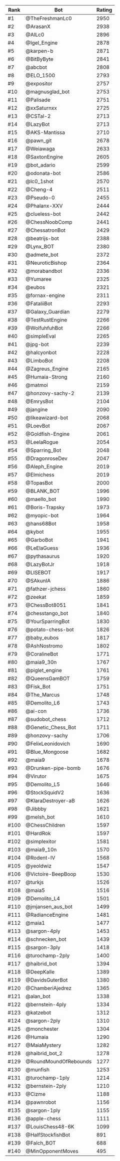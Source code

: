 Rank|Bot|Rating
---|---|---
#1|@TheFreshmanLc0|2950
#2|@ArasanX|2938
#3|@AILc0|2896
#4|@Igel_Engine|2878
#5|@karpen-b|2871
#6|@BitByByte|2841
#7|@abcbot|2808
#8|@ELO_1500|2793
#9|@expositor|2757
#10|@magnusglad_bot|2753
#11|@Palisade|2751
#12|@xxSaturnxx|2725
#13|@CSTal-2|2713
#14|@LazyBot|2713
#15|@AKS-Mantissa|2710
#16|@pawn_git|2678
#17|@Weiawaga|2633
#18|@SaxtonEngine|2605
#19|@bot_adario|2599
#20|@odonata-bot|2586
#21|@lc0_1shot|2570
#22|@Cheng-4|2511
#23|@Pseudo-0|2455
#24|@Phalanx-XXV|2444
#25|@clueless-bot|2442
#26|@ChessNoobComp|2441
#27|@ChessatronBot|2429
#28|@beatrijs-bot|2388
#29|@Lynx_BOT|2380
#30|@admete_bot|2372
#31|@NeuroticBishop|2364
#32|@morabandbot|2336
#33|@Yumaree|2325
#34|@eubos|2321
#35|@fornax-engine|2311
#36|@FataliiBot|2293
#37|@Galaxy_Guardian|2279
#38|@TestRustEngine|2266
#39|@WolfuhfuhBot|2266
#40|@simpleEval|2265
#41|@jpg-bot|2239
#42|@halcyonbot|2228
#43|@LimboBot|2208
#44|@Zagreus_Engine|2165
#45|@Humaia-Strong|2160
#46|@matmoi|2159
#47|@honzovy-sachy-2|2139
#48|@EmrysBot|2104
#49|@jangine|2090
#50|@likeawizard-bot|2068
#51|@LoevBot|2067
#52|@Goldfish-Engine|2061
#53|@LeelaRogue|2054
#54|@Sparring_Bot|2048
#55|@DragonroseDev|2047
#56|@Aleph_Engine|2019
#57|@Elmichess|2019
#58|@TopasBot|2000
#59|@BLANK_BOT|1996
#60|@maello_bot|1990
#61|@Boris-Trapsky|1973
#62|@myopic-bot|1964
#63|@hans68Bot|1958
#64|@kybot|1955
#65|@GarboBot|1941
#66|@LeElaGuess|1936
#67|@pythasaurus|1920
#68|@LazyBotJr|1918
#69|@LISEBOT|1917
#70|@SAkunIA|1886
#71|@fathzer-jchess|1860
#72|@zeekat|1859
#73|@ChessBot8051|1841
#74|@chesstango_bot|1840
#75|@YourSparringBot|1830
#76|@potato-chess-bot|1826
#77|@baby_eubos|1817
#78|@AshNostromo|1802
#79|@CoralineBot|1771
#80|@maia9_30n|1767
#81|@piglet_engine|1761
#82|@QueensGamBOT|1759
#83|@Fisk_Bot|1751
#84|@The_Marcus|1748
#85|@Demolito_L6|1743
#86|@ai-con|1736
#87|@sudobot_chess|1712
#88|@Genetic_Chess_Bot|1711
#89|@honzovy-sachy|1706
#90|@FelixLeonidovich|1690
#91|@Blue_Mongoose|1682
#92|@maia9|1678
#93|@Drunken-pipe-bomb|1676
#94|@Virutor|1675
#95|@Demolito_L5|1646
#96|@StockSquidV2|1636
#97|@KlaraDestroyer-aB|1626
#98|@Jibbby|1621
#99|@melsh_bot|1610
#100|@ChessChildren|1597
#101|@HardRok|1597
#102|@simplexitor|1581
#103|@maia9_10n|1570
#104|@Rodent-IV|1568
#105|@yeoldwiz|1547
#106|@Victoire-BeepBoop|1530
#107|@turkjs|1526
#108|@maia5|1516
#109|@Demolito_L4|1501
#110|@jmjansen_aus_bot|1499
#111|@RadianceEngine|1481
#112|@maia1|1477
#113|@sargon-4ply|1453
#114|@schnecken_bot|1439
#115|@sargon-3ply|1418
#116|@turochamp-2ply|1400
#117|@haibrid_bot|1394
#118|@DeepKalle|1389
#119|@DavidsGuterBot|1380
#120|@ChamberiAjedrez|1365
#121|@alan_bot|1338
#122|@bernstein-4ply|1334
#123|@katzebot|1312
#124|@sargon-2ply|1310
#125|@monchester|1304
#126|@Humaia|1290
#127|@MaiaMystery|1282
#128|@haibrid_bot_2|1278
#129|@RoundMoundOfRebounds|1277
#130|@munfish|1253
#131|@turochamp-1ply|1214
#132|@bernstein-2ply|1210
#133|@Cizme|1188
#134|@pawnrobot|1156
#135|@sargon-1ply|1155
#136|@apple-chess|1111
#137|@LouisChess48-6K|1099
#138|@HalfStockfishBot|891
#139|@Falch_BOT|688
#140|@MinOpponentMoves|495
